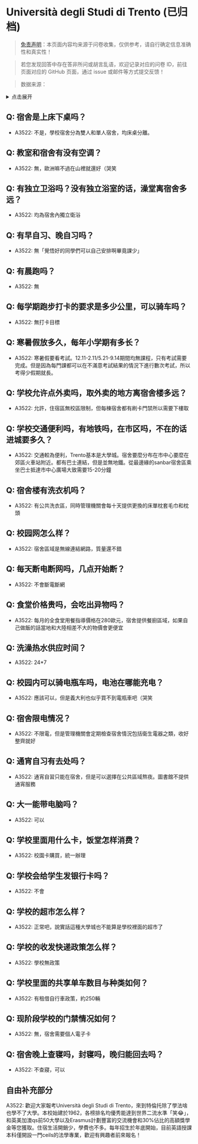 # Università degli Studi di Trento (已归档)

> [免责声明](https://colleges.chat/#_3)：本页面内容均来源于问卷收集，仅供参考，请自行确定信息准确性和真实性！

> 若您发现回答中存在答非所问或胡言乱语，欢迎记录对应的问卷 ID，前往页面对应的 GitHub 页面，通过 issue 或邮件等方式提交反馈！

> 数据来源：

<details><summary>点击展开</summary>
<ul>
<li>A3522: 匿名 (2021 年 06 月)</li>
</ul>
</details>

## Q: 宿舍是上床下桌吗？

- A3522: 不是，學校宿舍分為雙人和單人宿舍，均床桌分離。

## Q: 教室和宿舍有没有空调？

- A3522: 無，歐洲嘛不過在山裡就還好（哭笑

## Q: 有独立卫浴吗？没有独立浴室的话，澡堂离宿舍多远？

- A3522: 均為宿舍內獨立衛浴

## Q: 有早自习、晚自习吗？

- A3522: 無「覺悟好的同學們可以自己安排啊畢竟課少」

## Q: 有晨跑吗？

- A3522: 無

## Q: 每学期跑步打卡的要求是多少公里，可以骑车吗？

- A3522: 無打卡目標

## Q: 寒暑假放多久，每年小学期有多长？

- A3522: 寒暑假要看考試。12.11-2.11/5.21-9.14期間均無課程，只有考試需要完成。但是因為每門課都可以在不滿意考試結果的情況下進行數次考試，所以考得少假期就長。

## Q: 学校允许点外卖吗，取外卖的地方离宿舍楼多远？

- A3522: 允許，住宿區無校區限制，但每棟宿舍都有刷卡門禁所以需要下樓取

## Q: 学校交通便利吗，有地铁吗，在市区吗，不在的话进城要多久？

- A3522: 交通較為便利，Trento基本是大學城。宿舍要麼分布在市中心要麼在郊區火車站附近。都有巴士連結，但是並無地鐵。從最邊緣的sanbar宿舍區乘坐巴士抵達市中心廣場大致需要15-20分鐘

## Q: 宿舍楼有洗衣机吗？

- A3522: 有公共洗衣區，同時管理機關會每十天提供更換的床單枕套毛巾和枕頭

## Q: 校园网怎么样？

- A3522: 宿舍區域是無線連結網路，質量還不錯

## Q: 每天断电断网吗，几点开始断？

- A3522: 不會斷電斷網

## Q: 食堂价格贵吗，会吃出异物吗？

- A3522: 每月的全食堂用餐指導價格在280歐元，宿舍提供餐廚區域，如果自己做飯的話當地和大陸相差不大的物價會更便宜

## Q: 洗澡热水供应时间？

- A3522: 24\*7

## Q: 校园内可以骑电瓶车吗，电池在哪能充电？

- A3522: 應該可以，但是義大利也似乎買不到電瓶車吧（哭笑

## Q: 宿舍限电情况？

- A3522: 不限電，但是管理機關會定期檢查宿舍情況包括衛生電器之類，收好整齊就好

## Q: 通宵自习有去处吗？

- A3522: 通宵自習只能在宿舍，但是可以選擇在公共區域熬夜。圖書館不提供通宵服務

## Q: 大一能带电脑吗？

- A3522: 可以

## Q: 学校里面用什么卡，饭堂怎样消费？

- A3522: 校園卡購買，統一辦理

## Q: 学校会给学生发银行卡吗？

- A3522: 不會

## Q: 学校的超市怎么样？

- A3522: 正常吧，說實話這種大學城也不能算是學校裡面的超市了

## Q: 学校的收发快递政策怎么样？

- A3522: 學校無政策

## Q: 学校里面的共享单车数目与种类如何？

- A3522: 有租借自行車政策，約250輛

## Q: 现阶段学校的门禁情况如何？

- A3522: 無，宿舍需要個人電子卡

## Q: 宿舍晚上查寝吗，封寝吗，晚归能回去吗？

- A3522: 不查寢，可以

## 自由补充部分

A3522: 歡迎大家報考Università degli Studi di Trento，來到特倫托除了學法啥也學不了大學。本校始建於1962，各榜排名均優秀能達到世界二流水準「笑😂」，和英美加澳qs前50大學以及Erasmus計劃豐富的交流機會和30%佔比的高額獎學金等您獲取。住宿生活開銷少，學費也不多。每年招生於年底開始，目前英語授課本科僅開設一門ceils的法學專業，歡迎有興趣者前來報名！